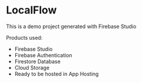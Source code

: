 # LocalFlow

This is a demo project generated with Firebase Studio

Products used:
- Firebase Studio
- Firebase Authentication
- Firestore Database
- Cloud Storage
- Ready to be hosted in App Hosting
